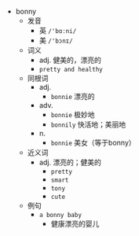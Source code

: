 - bonny
  - 发音
    - 英 `/'bɑːni/`
    - 美 `/'bɔnɪ/`
  - 词义
    - adj. 健美的，漂亮的
    - `pretty and healthy`
  - 同根词
    - adj.
      - `bonnie` 漂亮的
    - adv.
      - `bonnie` 极妙地
      - `bonnily` 快活地；美丽地
    - n.
      - `bonnie` 美女（等于bonny）
  - 近义词
    - adj. 漂亮的；健美的
      - `pretty`
      - `smart`
      - `tony`
      - `cute`
  - 例句
    - `a bonny baby`
      - 健康漂亮的婴儿

